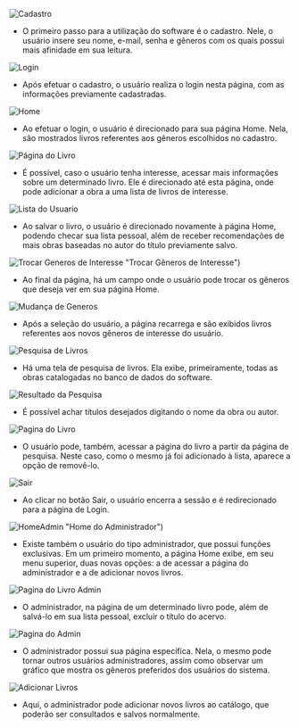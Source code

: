 ![Cadastro](https://github.com/cp2-dc-info-projeto-final/catalogo-livros-cpii/blob/master/Documentacao/telas/cadastro.jpg "Cadastro")
- O primeiro passo para a utilização do software é o cadastro. Nele, o usuário insere seu nome, e-mail, senha e gêneros com os quais possui mais afinidade em sua leitura.

![Login](https://github.com/cp2-dc-info-projeto-final/catalogo-livros-cpii/blob/master/Documentacao/telas/login.jpg "Login")
- Após efetuar o cadastro, o usuário realiza o login nesta página, com as informações previamente cadastradas.

![Home](https://github.com/cp2-dc-info-projeto-final/catalogo-livros-cpii/blob/master/Documentacao/telas/home.jpg "Home")
- Ao efetuar o login, o usuário é direcionado para sua página Home. Nela, são mostrados livros referentes aos gêneros escolhidos no cadastro.

![Página do Livro](https://github.com/cp2-dc-info-projeto-final/catalogo-livros-cpii/blob/master/Documentacao/telas/paginalivro.jpg "Página do Livro")
- É possível, caso o usuário tenha interesse, acessar mais informações sobre um determinado livro. Ele é direcionado até esta página, onde pode adicionar a obra a uma lista de livros de interesse.

![Lista do Usuario](https://github.com/cp2-dc-info-projeto-final/catalogo-livros-cpii/blob/master/Documentacao/telas/listausuario.jpg "Lista do Usuário")
- Ao salvar o livro, o usuário é direcionado novamente à página Home, podendo checar sua lista pessoal, além de receber recomendações de mais obras baseadas no autor do título previamente salvo.

![Trocar Generos de Interesse](hhttps://github.com/cp2-dc-info-projeto-final/catalogo-livros-cpii/blob/master/Documentacao/telas/trocargenero.jpg "Lista do Usuário") "Trocar Gêneros de Interesse")
- Ao final da página, há um campo onde o usuário pode trocar os gêneros que deseja ver em sua página Home.

![Mudança de Generos](https://github.com/cp2-dc-info-projeto-final/catalogo-livros-cpii/blob/master/Documentacao/telas/mudan%C3%A7agenero.jpg "Mudança de Gêneros")
- Após a seleção do usuário, a página recarrega e são exibidos livros referentes aos novos gêneros de interesse do usuário.

![Pesquisa de Livros](https://github.com/cp2-dc-info-projeto-final/catalogo-livros-cpii/blob/master/Documentacao/telas/pesquisa.jpg "Pesquisa de Livros")
- Há uma tela de pesquisa de livros. Ela exibe, primeiramente, todas as obras catalogadas no banco de dados do software.

![Resultado da Pesquisa](https://github.com/cp2-dc-info-projeto-final/catalogo-livros-cpii/blob/master/Documentacao/telas/pesquisaresultado.jpg "Resultado da Pesquisa")
- É possível achar títulos desejados digitando o nome da obra ou autor.

![Pagina do Livro](https://github.com/cp2-dc-info-projeto-final/catalogo-livros-cpii/blob/master/Documentacao/telas/paginalivro_pesquisa.jpg "Página do Livro")
- O usuário pode, também, acessar a página do livro a partir da página de pesquisa. Neste caso, como o mesmo já foi adicionado à lista, aparece a opção de removê-lo.

![Sair](https://github.com/cp2-dc-info-projeto-final/catalogo-livros-cpii/blob/master/Documentacao/telas/login.jpg "Sair")
- Ao clicar no botão Sair, o usuário encerra a sessão e é redirecionado para a página de Login.

![HomeAdmin](https://github.com/cp2-dc-info-projeto-final/catalogo-livros-cpii/blob/master/Documentacao/telas/homeadmin.jpg) "Home do Administrador")
- Existe também o usuário do tipo administrador, que possui funções exclusivas. Em um primeiro momento, a página Home exibe, em seu menu superior, duas novas opções: a de acessar a página do administrador e a de adicionar novos livros.

![Pagina do Livro Admin](https://github.com/cp2-dc-info-projeto-final/catalogo-livros-cpii/blob/master/Documentacao/telas/paginalivroadmin.jpg "Página do Livro - Administrador")
- O administrador, na página de um determinado livro pode, além de salvá-lo em sua lista pessoal, excluir o título do acervo.

![Pagina do Admin](https://github.com/cp2-dc-info-projeto-final/catalogo-livros-cpii/blob/master/Documentacao/telas/paginaadmin.jpg "Página do Administrador")
- O administrador possui sua página específica. Nela, o mesmo pode tornar outros usuários administradores, assim como observar um gráfico que mostra os gêneros preferidos dos usuários do sistema.

![Adicionar Livros](https://github.com/cp2-dc-info-projeto-final/catalogo-livros-cpii/blob/master/Documentacao/telas/adicionarlivro.jpg "Página de Adição de Livros")
- Aqui, o administrador pode adicionar novos livros ao catálogo, que poderão ser consultados e salvos normalmente.
